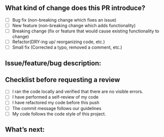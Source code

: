 ## What kind of change does this PR introduce?

- [ ] Bug fix (non-breaking change which fixes an issue)
- [ ] New feature (non-breaking change which adds functionality)
- [ ] Breaking change (fix or feature that would cause existing functionality to change)
- [ ] Refactor(DRY-ing up/ reorganizing code, etc.)
- [ ] Small fix (Corrected a typo, removed a comment, etc.)

## Issue/feature/bug description: 

## Checklist before requesting a review
- [ ] I ran the code locally and verified that there are no visible errors.
- [ ] I have performed a self-review of my code
- [ ] I have refactored my code before this push
- [ ] The commit message follows our guidelines
- [ ] My code follows the code style of this project.

## What’s next:
